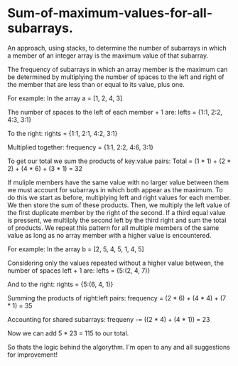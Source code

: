 # Sum-of-maximum-values-for-all-subarrays.

An approach, using stacks, to determine the number of subarrays in which a member of an integer array is the maximum value of that subarray. 

The frequency of subarrays in which an array member is the maximum can be determined by multiplying the number of spaces to the left and right of the member that are less than or equal to its value, plus one. 

For example:
In the array a = [1, 2, 4, 3]

The number of spaces to the left of each member + 1 are:
lefts = {1:1, 2:2, 4:3, 3:1}

To the right:
rights = {1:1, 2:1, 4:2, 3:1}

Multiplied together:
frequency = {1:1, 2:2, 4:6, 3:1}

To get our total we sum the products of key:value pairs:
Total = (1 * 1) + (2 * 2) + (4 * 6) + (3 * 1) = 32

If muliple members have the same value with no larger value between them we must account for subarrays in which both appear as the maximum. To do this we start as before, multiplying left and right values for each member. We then store the sum of these products. Then, we multiply the left value of the first duplicate member by the right of the second. If a third equal value is pressent, we multilply the second left by the third right and sum the total of products. We repeat this pattern for all multiple members of the same value as long as no array member with a higher value is encountered. 

For example:
In the array b = [2, 5, 4, 5, 1, 4, 5]

Considering only the values repeated without a higher value between, the number of spaces left + 1 are:
lefts = {5:(2, 4, 7)}

And to the right:
rights = {5:(6, 4, 1)}

Summing the products of right:left pairs:
frequency = (2 * 6) + (4 * 4) + (7 * 1) = 35

Accounting for shared subarrays:
frequeny -= ((2 * 4) + (4 * 1)) = 23

Now we can add 5 * 23 = 115 to our total.

So thats the logic behind the algorythm. I'm open to any and all suggestions for improvement!
